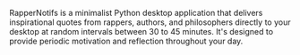 RapperNotifs is a minimalist Python desktop application that delivers inspirational quotes from rappers, authors, and philosophers directly to your desktop at random intervals between 30 to 45 minutes. It's designed to provide periodic motivation and reflection throughout your day.